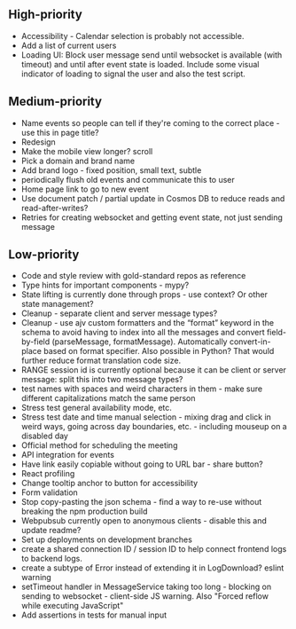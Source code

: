 ## High-priority

* Accessibility - Calendar selection is probably not accessible.
* Add a list of current users
* Loading UI: Block user message send until websocket is available (with timeout) and until after event state is loaded. Include some visual indicator of loading to signal the user and also the test script.

## Medium-priority

* Name events so people can tell if they're coming to the correct place - use this in page title?
* Redesign
* Make the mobile view longer? scroll
* Pick a domain and brand name
* Add brand logo - fixed position, small text, subtle
* periodically flush old events and communicate this to user
* Home page link to go to new event
* Use document patch / partial update in Cosmos DB to reduce reads and read-after-writes?
* Retries for creating websocket and getting event state, not just sending message

## Low-priority

* Code and style review with gold-standard repos as reference
* Type hints for important components - mypy?
* State lifting is currently done through props - use context? Or other state management?
* Cleanup - separate client and server message types?
* Cleanup - use ajv custom formatters and the “format” keyword in the schema to avoid having to index into all the messages and convert field-by-field (parseMessage, formatMessage). Automatically convert-in-place based on format specifier. Also possible in Python? That would further reduce format translation code size.
* RANGE session id is currently optional because it can be client or server message: split this into two message types?
* test names with spaces and weird characters in them - make sure different capitalizations match the same person
* Stress test general availability mode, etc.
* Stress test date and time manual selection - mixing drag and click in weird ways, going across day boundaries, etc. - including mouseup on a disabled day
* Official method for scheduling the meeting
* API integration for events
* Have link easily copiable without going to URL bar - share button?
* React profiling
* Change tooltip anchor to button for accessibility
* Form validation
* Stop copy-pasting the json schema - find a way to re-use without breaking the npm production build
* Webpubsub currently open to anonymous clients - disable this and update readme?
* Set up deployments on development branches
* create a shared connection ID / session ID to help connect frontend logs to backend logs.
* create a subtype of Error instead of extending it in LogDownload? eslint warning
* setTimeout handler in MessageService taking too long - blocking on sending to websocket - client-side JS warning. Also "Forced reflow while executing JavaScript"
* Add assertions in tests for manual input